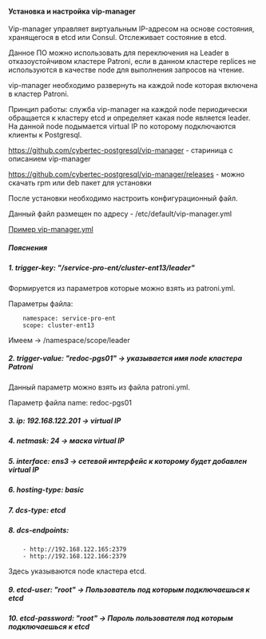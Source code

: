 #### Установка и настройка vip-manager 

Vip-manager управляет виртуальным IP-адресом на основе состояния, хранящегося в etcd или Consul. Отслеживает состояние в etcd.

Данное ПО можно использовать для переключения на Leader в отказоустойчивом кластере Patroni, если в данном кластере replices не используются в качестве node для выполнения запросов на чтение. 

vip-manager необходимо развернуть на каждой node которая включена в кластер Patroni.

Принцип работы: служба vip-manager на каждой node периодически обращается к кластеру etcd и определяет какая node является leader. На данной node подымается virtual IP по которому подключаются клиенты к Postgresql.

https://github.com/cybertec-postgresql/vip-manager - стариница с описанием vip-manager

https://github.com/cybertec-postgresql/vip-manager/releases - можно скачать rpm или deb пакет для установки


После установки необходимо настроить конфигурационный файл.

Данный файл размещен по адресу - /etc/default/vip-manager.yml

[Пример vip-manager.yml](https://github.com/Aleksey-10081967/Postgresql-study/tree/main/vip-manager/vip-manager.yml)

##### Пояснения

##### 1. trigger-key: "/service-pro-ent/cluster-ent13/leader"

Формируется из параметров которые можно взять из  patroni.yml. 

Параметры файла:

        namespace: service-pro-ent
        scope: cluster-ent13

Имеем -> /namespace/scope/leader

##### 2. trigger-value: "redoc-pgs01"  -> указывается имя node кластера Patroni

Данный параметр можно взять из файла patroni.yml.

Параметр файла
        name: redoc-pgs01

##### 3. ip: 192.168.122.201 -> virtual IP

##### 4. netmask: 24 -> маска virtual IP

##### 5. interface: ens3  -> сетевой интерфейс к которому будет добавлен virtual IP

##### 6. hosting-type: basic 

##### 7. dcs-type: etcd

##### 8. dcs-endpoints:
        
        - http://192.168.122.165:2379
        - http://192.168.122.166:2379
        
Здесь указываются node кластера etcd.       

##### 9.  etcd-user: "root" -> Пользователь под которым подключаешься к etcd

##### 10. etcd-password: "root" -> Пароль пользователя под которым подключаешься к etcd


